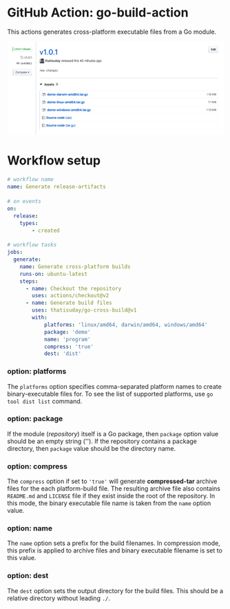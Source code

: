 # GitHub Action: go-build-action
This actions generates cross-platform executable files from a Go module.

![release](/assets/release.png)

# Workflow setup

```yaml
# workflow name
name: Generate release-artifacts

# on events
on:
  release:
    types: 
        - created

# workflow tasks
jobs:
  generate:
    name: Generate cross-platform builds
    runs-on: ubuntu-latest
    steps:
      - name: Checkout the repository
        uses: actions/checkout@v2
      - name: Generate build files
        uses: thatisuday/go-cross-build@v1
        with:
            platforms: 'linux/amd64, darwin/amd64, windows/amd64'
            package: 'demo'
            name: 'program'
            compress: 'true'
            dest: 'dist'
```

### option: **platforms**
The `platforms` option specifies comma-separated platform names to create binary-executable files for. To see the list of supported platforms, use `go tool dist list` command.

### option: **package**
If the module (_repository_) itself is a Go package, then `package` option value should be an empty string (''). If the repository contains a package directory, then `package` value should be the directory name.

### option: **compress**
The `compress` option if set to `'true'` will generate **compressed-tar** archive files for the each platform-build file. The resulting archive file also contains `README.md` and `LICENSE` file if they exist inside the root of the repository. In this mode, the binary executable file name is taken from the `name` option value.

### option: **name**
The `name` option sets a prefix for the build filenames. In compression mode, this prefix is applied to archive files and binary executable filename is set to this value.

### option: **dest**
The `dest` option sets the output directory for the build files. This should be a relative directory without leading `./`.